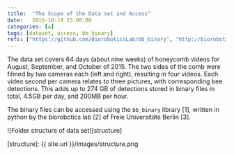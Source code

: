 ```yaml
---
title:  "The Scope of the Data set and Access"
date:   2016-10-18 15:00:00
categories: [a]
tags: [dataset, access, bb_binary]
refs: ["https://github.com/BioroboticsLab/bb_binary", "http://biorobotics.mi.fu-berlin.de/wordpress/", "http://www.fu-berlin.de/"]
---
```


The data set covers 64 days (about nine weeks) of honeycomb videos for August, September, and October of 2015. The two sides of the comb were filmed by two cameras each (left and right), resulting in four videos. Each video second per camera relates to three pictures, with corresponding bee detections. This adds up to 274 GB of detections stored in binary files in total, 4.5GB per day, and 200MB per hour.


The binary files can be accessed using the `bb_binary` library&nbsp;[1], written in python by the biorobotics lab&nbsp;[2] of Freie Universitäte Berlin&nbsp;[3].

![Folder structure of data set][structure]

[structure]: {{ site.url }}/images/structure.png



